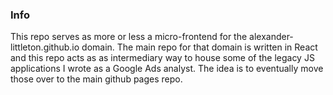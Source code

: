 ### Info

This repo serves as more or less a micro-frontend for the alexander-littleton.github.io domain. The main repo for that domain is written in React and this repo acts as as intermediary way to house some of the legacy JS applications I wrote as a Google Ads analyst. The idea is to eventually move those over to the main github pages repo.

